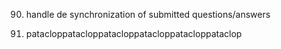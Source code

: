 90. handle de synchronization of submitted questions/answers

2. patacloppatacloppatacloppatacloppatacloppataclop